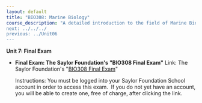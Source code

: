 ```yaml
---
layout: default
title: "BIO308: Marine Biology"
course_description: "A detailed introduction to the field of Marine Biology, from a survey of the origin of oceans and their movements to details of marine food webs, life cycles, and marine zonation. Particular emphasis on marine environment and ecology, taxonomy and physiology, and contemporary concerns in the field, including human influences on marine systems.
next: ../../../
previous: ../Unit06
---
```

**Unit 7: Final Exam** <span id="7"></span> 
-   **Final Exam: The Saylor Foundation's "BIO308 Final Exam"**
    Link: The Saylor Foundation's "[BIO308 Final
    Exam](http://school.saylor.org/mod/quiz/view.php?id=706)"  
      
     Instructions: You must be logged into your Saylor Foundation School
    account in order to access this exam.  If you do not yet have an
    account, you will be able to create one, free of charge, after
    clicking the link.


